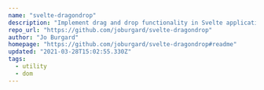 ```yaml
---
name: "svelte-dragondrop"
description: "Implement drag and drop functionality in Svelte applications."
repo_url: "https://github.com/joburgard/svelte-dragondrop"
author: "Jo Burgard"
homepage: "https://github.com/joburgard/svelte-dragondrop#readme"
updated: "2021-03-28T15:02:55.330Z"
tags: 
  - utility
  - dom
---
```

